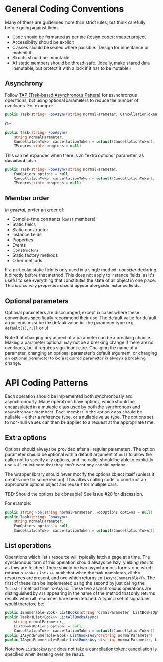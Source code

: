 General Coding Conventions
====

Many of these are guidelines more than strict rules, but think
carefully before going against them.

- Code should be formatted as per the [Roslyn codeformatter project](https://github.com/dotnet/codeformatter)
- Accessibility should be explicit
- Classes should be sealed where possible. (Design for inheritance
  or prohibit it.)
- Structs should be immutable.
- All static members should be thread-safe. (Ideally, make shared
  data immutable, but protect it with a lock if it has to be mutable.)

Asynchrony
---

Follow [TAP (Task-based Asynchronous
Pattern)](https://msdn.microsoft.com/en-us/library/hh873175(v=vs.110).aspx)
for asynchronous operations, but using optional parameters to reduce
the number of overloads. For example:

```csharp
public Task<string> FooAsync(string normalParameter, CancellationToken cancellationToken = default(CancellationToken))
```

Or:

```csharp
public Task<string> FooAsync(
    string normalParameter,
    CancellationToken cancellationToken = default(CancellationToken),
    IProgress<int> progress = null)
```

This can be expanded when there is an "extra options" parameter, as
described later:

```csharp
public Task<string> FooAsync(string normalParameter,
    FooOptions options = null,
    CancellationToken cancellationToken = default(CancellationToken),
    IProgress<int> progress = null)
```

Member order
---

*In general*, prefer an order of:

- Compile-time constants (`const` members)
- Static fields
- Static constructor
- Instance fields
- Properties
- Events
- Constructors
- Static factory methods
- Other methods

If a particular static field is only used in a single method,
*consider* declaring it directly before that method. This does not
apply to instance fields, as it's useful to see everything that
constitutes the state of an object in one place. This is also why
properties should appear alongside instance fields.

Optional parameters
---

Optional parameters are discouraged, except in cases where these
conventions specifically recommend their use. The default value for
default arguments must be the default value for the parameter type
(e.g. `default(T)`, `null` or `0`).

Note that changing any aspect of a parameter can be a breaking
change. Making a parameter optional may not be a breaking change if
there are no overloads, but it requires significant care. Changing
the name of a parameter, changing an optional parameter's default
argument, or changing an optional parameter to be a required parameter
is always a breaking change.

API Coding Patterns
====

Each operation should be implemented both synchronously and
asynchronously. Many operations have options, which should be
encapsulated in a mutable class used by both the synchronous and
asynchronous members. Each member in the option class should be
nullable - either a reference type, or a nullable value type. The
options set to non-null values can then be applied to a request at
the appropriate time.

Extra options
---

Options should always be provided after all regular parameters. The option
parameter should be optional with a default argument of `null` to allow
the caller not to specify any options, and the caller should be able to
explicitly use `null` to indicate that they don't want any special options.

The wrapper library should never modify the options object itself
(unless it creates one for some reason). This allows calling code to
construct an appropriate options object and reuse it for multiple
calls.

TBD: Should the options be cloneable? See issue #20 for discussion.

For example:

```csharp
public string Foo(string normalParameter, FooOptions options = null)
public Task<string> FooAsync(
    string normalParameter,
    FooOptions options = null,
    CancellationToken cancellationToken = default(CancellationToken))
```

List operations
---

Operations which list a resource will typically fetch a page at a
time. The synchronous form of this operation should always be lazy,
yielding results as they are fetched. There should be two
asynchronous forms: one which returns a `Task<IList<T>>` such that
when the task completes, all the resources are present, and one 
which returns an `IAsyncEnumerable<T>`. The first of these can be
implemented using the second by just calling the `ToList()` method
from Ix-Async. These two asynchronous operations are distinguished
by `All` appearing in the name of the method that only returns results
when all resources have been fetched. A typical set of signatures would therefore be:

```csharp
public IEnumerable<Book> ListBooks(string normalParameter, ListBooksOptions options = null)
public Task<IList<Book>> ListAllBooksAsync(
    string normalParameter,
    ListBooksOptions options = null,
    CancellationToken cancellationToken = default(CancellationToken))
public IAsyncEnumerable<Book> ListBooksAsync(string normalParameter)
public IAsyncEnumerable<Book> ListBooksAsync(string normalParameter, ListBooksOptions options = null)
```

Note how `ListBooksAsync` does not take a cancellation token;
cancellation is specified when iterating over the result.
